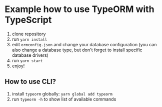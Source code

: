 # Example how to use TypeORM with TypeScript

1. clone repository
2. run `yarn install`
3. edit `ormconfig.json` and change your database configuration (you can also change a database type, but don't forget to install specific database drivers)
4. run `yarn start`
5. enjoy!

## How to use CLI?

1. install `typeorm` globally: `yarn global add typeorm`
2. run `typeorm -h` to show list of available commands
